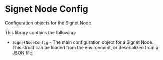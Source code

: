 # Signet Node Config

Configuration objects for the Signet Node

This library contains the following:

- `SignetNodeConfig` - The main configuration object for a Signet Node. This
  struct can be loaded from the environment, or deserialized from a JSON file.
